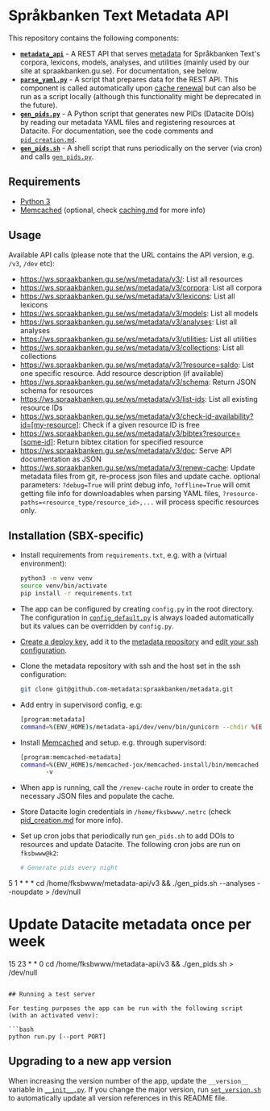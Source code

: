 # Språkbanken Text Metadata API

This repository contains the following components:

- [**`metadata_api`**](/metadata_api/) - A REST API that serves [metadata](https://github.com/spraakbanken/metadata) for
  Språkbanken Text's corpora, lexicons, models, analyses, and utilities (mainly used by our site at spraakbanken.gu.se).
  For documentation, see below.
- [**`parse_yaml.py`**](/metadata_api/parse_yaml.py) - A script that prepares data for the REST API. This component is
  called automatically upon [cache renewal](/docs/caching.md) but can also be run as a script locally (although this
  functionality might be deprecated in the future).
- [**`gen_pids.py`**](/gen_pids/gen_pids.py) - A Python script that generates new PIDs (Datacite DOIs) by reading our
  metadata YAML files and registering resources at Datacite. For documentation, see the code comments and
  [`pid_creation.md`](/docs/pid_creation.md).
- [**`gen_pids.sh`**](gen_pids.sh) - A shell script that runs periodically on the server (via cron) and calls
  [`gen_pids.py`](/gen_pids/gen_pids.py).

## Requirements

- [Python 3](https://docs.python.org/3/)
- [Memcached](https://memcached.org/) (optional, check [caching.md](docs/caching.md) for more info)

## Usage

Available API calls (please note that the URL contains the API version, e.g. `/v3`, `/dev` etc):

- <https://ws.spraakbanken.gu.se/ws/metadata/v3/>: List all resources
- <https://ws.spraakbanken.gu.se/ws/metadata/v3/corpora>: List all corpora
- <https://ws.spraakbanken.gu.se/ws/metadata/v3/lexicons>: List all lexicons
- <https://ws.spraakbanken.gu.se/ws/metadata/v3/models>: List all models
- <https://ws.spraakbanken.gu.se/ws/metadata/v3/analyses>: List all analyses
- <https://ws.spraakbanken.gu.se/ws/metadata/v3/utilities>: List all utilities
- <https://ws.spraakbanken.gu.se/ws/metadata/v3/collections>: List all collections
- <https://ws.spraakbanken.gu.se/ws/metadata/v3/?resource=saldo>: List one specific resource. Add resource description
  (if available)
- <https://ws.spraakbanken.gu.se/ws/metadata/v3/schema>: Return JSON schema for resources
- <https://ws.spraakbanken.gu.se/ws/metadata/v3/list-ids>: List all existing resource IDs
- <https://ws.spraakbanken.gu.se/ws/metadata/v3/check-id-availability?id=[my-resource]>: Check if a given resource ID is
  free
- <https://ws.spraakbanken.gu.se/ws/metadata/v3/bibtex?resource=[some-id]>: Return bibtex citation for specified
  resource
- <https://ws.spraakbanken.gu.se/ws/metadata/v3/doc>: Serve API documentation as JSON
- <https://ws.spraakbanken.gu.se/ws/metadata/v3/renew-cache>: Update metadata files from git, re-process json files and
  update cache. optional parameters: `?debug=True` will print debug info, `?offline=True` will omit getting file info
  for downloadables when parsing YAML files, `?resource-paths=<resource_type/resource_id>,...` will process specific
  resources only.

## Installation (SBX-specific)

- Install requirements from `requirements.txt`, e.g. with a (virtual environment):

  ```bash
  python3 -m venv venv
  source venv/bin/activate
  pip install -r requirements.txt
  ```

- The app can be configured by creating `config.py` in the root directory. The configuration in
  [`config_default.py`](config_default.py) is always loaded automatically but its values can be overridden by
  `config.py`.

- [Create a deploy
  key](https://docs.github.com/en/authentication/connecting-to-github-with-ssh/managing-deploy-keys#set-up-deploy-keys),
  add it to the [metadata repository](https://github.com/spraakbanken/metadata) and [edit your ssh
  configuration](https://docs.github.com/en/authentication/connecting-to-github-with-ssh/managing-deploy-keys#using-multiple-repositories-on-one-server).

- Clone the metadata repository with ssh and the host set in the ssh configuration:

  ```bash
  git clone git@github.com-metadata:spraakbanken/metadata.git
  ```

- Add entry in supervisord config, e.g:

  ```bash
  [program:metadata]
  command=%(ENV_HOME)s/metadata-api/dev/venv/bin/gunicorn --chdir %(ENV_HOME)s/metadata-api/dev -b "0.0.0.0:1337" metadata_api:create_app()
  ```

- Install [Memcached](https://memcached.org/) and setup. e.g. through supervisord:

  ```bash
  [program:memcached-metadata]
  command=%(ENV_HOME)s/memcached-jox/memcached-install/bin/memcached
         -v
  ```

- When app is running, call the `/renew-cache` route in order to create the necessary JSON files and populate the cache.

- Store Datacite login credentials in `/home/fksbwww/.netrc` (check [pid_creation.md](docs/pid_creation.md) for more
  info).

- Set up cron jobs that periodically run `gen_pids.sh` to add DOIs to resources and update Datacite. The following cron
  jobs are run on `fksbwww@k2`:

  ```bash
  # Generate pids every night
5 1 * * * cd /home/fksbwww/metadata-api/v3 && ./gen_pids.sh --analyses --noupdate > /dev/null 
  # Update Datacite metadata once per week
  15 23 * * 0 cd /home/fksbwww/metadata-api/v3 && ./gen_pids.sh > /dev/null
  ```

## Running a test server

For testing purposes the app can be run with the following script (with an activated venv):

```bash
python run.py [--port PORT]
```

## Upgrading to a new app version

When increasing the version number of the app, update the `__version__` variable in
[`__init__.py`](metadata_api/__init__.py). If you change the major version, run [`set_version.sh`](set_version.sh) to
automatically update all version references in this README file.
